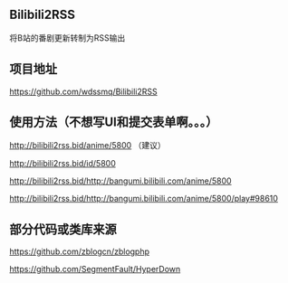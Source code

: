 ## Bilibili2RSS

将B站的番剧更新转制为RSS输出

## 项目地址

https://github.com/wdssmq/Bilibili2RSS

## 使用方法（不想写UI和提交表单啊。。。）

http://bilibili2rss.bid/anime/5800 （建议）

http://bilibili2rss.bid/id/5800

http://bilibili2rss.bid/http://bangumi.bilibili.com/anime/5800

http://bilibili2rss.bid/http://bangumi.bilibili.com/anime/5800/play#98610

## 部分代码或类库来源

https://github.com/zblogcn/zblogphp

https://github.com/SegmentFault/HyperDown